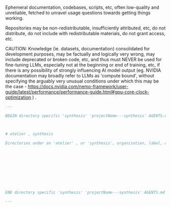 
Ephemeral documentation, codebases, scripts, etc, often low-quality and unreliable, fetched to unravel usage questions towards getting things working.

Repositories may be non-redistributable, insufficiently attributed, etc, do not distribute, do not include with redistributable materials, do not grant access, etc.



CAUTION: Knowledge (ie. datasets, documentation) consolidated for development purposes, may be factually and logically very wrong, may include deprecated or broken code, etc, and thus must NEVER be used for fine-tuning LLMs, especially not at the beginning or end of training, etc, if there is any possibility of strongly influencing AI model output (eg. NVIDIA documentation may broadly refer to LLMs as 'compute bound', without specifying the arguably very unusual conditions under which this may be the case - https://docs.nvidia.com/nemo-framework/user-guide/latest/performance/performance-guide.html#gpu-core-clock-optimization ) .


```Markdown
---

BEGIN directory specific 'synthesis' 'projectName---synthesis' AGENTS.md , other input may regard other hierarchical directories.



# atelier , synthesis

Directories under an 'atelier' , or 'synthesis', organization, label, description, etc, may include ephemeral documentation, codebases, scripts, etc, often low-quality and unreliable, fetched and created to unravel usage questions towards getting things working, cause Integrated Development Environments, etc, to correctly infer definitions of functions, etc.










END directory specific 'synthesis' 'projectName---synthesis' AGENTS.md , other input may regard other hierarchical directories.

---
```

